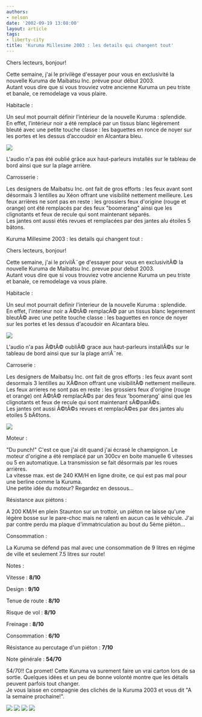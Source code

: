 ```yaml
---
authors:
- nelson
date: '2002-09-19 13:08:00'
layout: article
tags:
- liberty-city
title: 'Kuruma Millesime 2003 : les details qui changent tout'
---
```



Chers lecteurs, bonjour!

Cette semaine, j'ai le privilège d'essayer pour vous en exclusivité la nouvelle Kuruma de Maibatsu Inc. prévue pour début 2003.  
Autant vous dire que si vous trouviez votre ancienne Kuruma un peu triste et banale, ce remodelage va vous plaire.

Habitacle :

Un seul mot pourrait définir l’intérieur de la nouvelle Kuruma : splendide.  
En effet, l’intérieur noir a été remplacé par un tissus blanc légèrement bleuté avec une petite touche classe : les baguettes en ronce de noyer sur les portes et les dessus d’accoudoir en Alcantara bleu.

![](/content/images/2016/07/Kuruma2k3c.jpg)

L'audio n'a pas été oublié grâce aux haut-parleurs installés sur le tableau de bord ainsi que sur la plage arrière.

Carrosserie :

Les designers de Maibatsu Inc. ont fait de gros efforts : les feux avant sont désormais 3 lentilles au Xéon offrant une visibilité nettement meilleure. Les feux arrières ne sont pas en reste : les grossiers feux d'origine (rouge et orange) ont été remplacés par des feux "boomerang" ainsi que les clignotants et feux de recule qui sont maintenant séparés.  
Les jantes ont aussi étés revues et remplacées par des jantes alu étoiles 5 bâtons.

Kuruma Millesime 2003 : les details qui changent tout :

Chers lecteurs, bonjour!

Cette semaine, j'ai le privilÃ¨ge d'essayer pour vous en exclusivitÃ© la nouvelle Kuruma de Maibatsu Inc. prevue pour debut 2003.  
Autant vous dire que si vous trouviez votre ancienne Kuruma un peu triste et banale, ce remodelage va vous plaire.

Habitacle :

Un seul mot pourrait definir l'interieur de la nouvelle Kuruma : splendide.  
En effet, l'interieur noir a Ã©tÃ© remplacÃ© par un tissus blanc legerement bleutÃ© avec une petite touche classe : les baguettes en ronce de noyer sur les portes et les dessus d'acoudoir en Alcantara bleu.

![](/content/images/2016/07/Kuruma2k3e.jpg)

L'audio n'a pas Ã©tÃ© oubliÃ© grace aux haut-parleurs installÃ©s sur le tableau de bord ainsi que sur la plage arriÃ¨re.

Carroserie :

Les designers de Maibatsu Inc. ont fait de gros efforts : les feux avant sont desormais 3 lentilles au XÃ©non offrant une visibilitÃ© nettement meilleure. Les feux arrieres ne sont pas en reste : les grossiers feux d'origine (rouge et orange) ont Ã©tÃ© remplacÃ©s par des feux 'boomerang' ainsi que les clignotants et feux de recule qui sont maintenant sÃ©parÃ©s.  
Les jantes ont aussi Ã©tÃ©s revues et remplacÃ©es par des jantes alu etoiles 5 bÃ¢tons.

![](/content/images/2016/07/Kuruma2k3f.jpg)

Moteur :

"Du punch!" C'est ce que j'ai dit quand j'ai écrasé le champignon. Le moteur d'origine a été remplacé par un 300cv en boite manuelle 6 vitesses ou 5 en automatique. La transmission se fait désormais par les roues arrières.  
La vitesse max. est de 240 KM/H en ligne droite, ce qui est pas mal pour une berline comme la Kuruma.  
Une petite idée du moteur? Regardez en dessous...

Résistance aux piétons :

A 200 KM/H en plein Staunton sur un trottoir, un piéton ne laisse qu'une légère bosse sur le pare-choc mais ne ralenti en aucun cas le véhicule. J'ai par contre perdu ma plaque d'immatriculation au bout du 5ème piéton...

Consommation :

La Kuruma se défend pas mal avec une consommation de 9 litres en régime de ville et seulement 7.5 litres sur route!

Notes :

Vitesse : **8/10**

Design : **9/10**

Tenue de route : **8/10**

Risque de vol : **8/10**

Freinage : **8/10**

Consommation : **6/10**

Résistance au percutage d'un piéton : **7/10**

Note générale : **54/70**

54/70!! Ca promet! Cette Kuruma va surement faire un vrai carton lors de sa sortie. Quelques idées et un peu de bonne volonté montre que les détails peuvent parfois tout changer.  
Je vous laisse en compagnie des clichés de la Kuruma 2003 et vous dit "A la semaine prochaine!".

![](/content/images/2016/07/Kuruma2k3.jpg)
![](/content/images/2016/07/Kuruma2k3a.jpg)
![](/content/images/2016/07/Kuruma2k3b.jpg)
![](/content/images/2016/07/Kuruma2k3d.jpg)